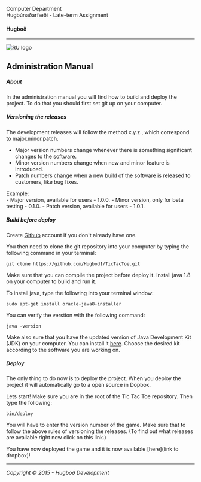 Computer Department								
Hugbúnaðarfæði -
Late-term Assignment 

#### Hugboð

----

![RU logo](http://www.ru.is/skin/basic9k/i/sitelogo.png)



## Administration Manual

##### About
In the administration manual you will find how to build and deploy the project. To do that you should first set git up on your computer. 

##### Versioning the releases
The development releases will follow the method x.y.z., which correspond to major.minor.patch.

- Major version numbers change whenever there is something significant changes to the software.
- Minor version numbers change when new and minor feature is introduced.
- Patch numbers change when a new build of the software is released to customers, like bug fixes.

Example: 	
			- Major version, available for users - 1.0.0.
			- Minor version, only for beta testing - 0.1.0.
			- Patch version, available for users - 1.0.1.
			

##### Build before deploy
Create [Github](https://github.com) account if you don't already have one. 

You then need to clone the git repository into your computer by typing the following command in your terminal: 
```
git clone https://github.com/Hugbod1/TicTacToe.git
```

Make sure that you can compile the project before deploy it. Install java 1.8 on your computer to build and run it.

To install java, type the following into your terminal window:
```
sudo apt-get install oracle-java8-installer
```
You can verify the verstion with the following command:
```
java -version
```

Make also sure that you have the updated version of Java Development Kit (JDK) on your computer. You can install it [here](http://www.oracle.com/technetwork/java/javase/downloads/jdk8-downloads-2133151.html). Choose the desired kit according to the software you are working on.

##### Deploy
The only thing to do now is to deploy the project. When you deploy the project it will automatically go to a open source in Dopbox.

Lets start!
Make sure you are in the root of the Tic Tac Toe repository. 
Then type the following: 
```
bin/deploy
```
You will have to enter the version number of the game. Make sure that to follow the above rules of versioning the releases. (To find out what releases are available right now click on this link.)

You have now deployed the game and it is now available [here](link to dropbox)!







---
*Copyright © 2015 - Hugboð Development*